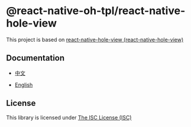 # @react-native-oh-tpl/react-native-hole-view

This project is based on [react-native-hole-view (react-native-hole-view)](https://github.com/ibitcy/react-native-hole-view)

## Documentation

- [中文](https://gitee.com/react-native-oh-library/usage-docs/blob/master/zh-cn/react-native-hole-view.md)

- [English](https://gitee.com/react-native-oh-library/usage-docs/blob/master/en/react-native-hole-view.md)

## License

This library is licensed under [The ISC License (ISC)](https://github.com/ibitcy/react-native-hole-view/blob/master/package.json#L37)
